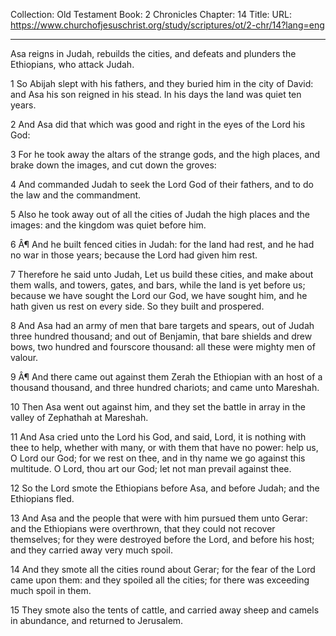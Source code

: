 Collection: Old Testament
Book: 2 Chronicles
Chapter: 14
Title: 
URL: https://www.churchofjesuschrist.org/study/scriptures/ot/2-chr/14?lang=eng

---

Asa reigns in Judah, rebuilds the cities, and defeats and plunders the Ethiopians, who attack Judah.

1 So Abijah slept with his fathers, and they buried him in the city of David: and Asa his son reigned in his stead. In his days the land was quiet ten years.

2 And Asa did that which was good and right in the eyes of the Lord his God:

3 For he took away the altars of the strange gods, and the high places, and brake down the images, and cut down the groves:

4 And commanded Judah to seek the Lord God of their fathers, and to do the law and the commandment.

5 Also he took away out of all the cities of Judah the high places and the images: and the kingdom was quiet before him.

6 Â¶ And he built fenced cities in Judah: for the land had rest, and he had no war in those years; because the Lord had given him rest.

7 Therefore he said unto Judah, Let us build these cities, and make about them walls, and towers, gates, and bars, while the land is yet before us; because we have sought the Lord our God, we have sought him, and he hath given us rest on every side. So they built and prospered.

8 And Asa had an army of men that bare targets and spears, out of Judah three hundred thousand; and out of Benjamin, that bare shields and drew bows, two hundred and fourscore thousand: all these were mighty men of valour.

9 Â¶ And there came out against them Zerah the Ethiopian with an host of a thousand thousand, and three hundred chariots; and came unto Mareshah.

10 Then Asa went out against him, and they set the battle in array in the valley of Zephathah at Mareshah.

11 And Asa cried unto the Lord his God, and said, Lord, it is nothing with thee to help, whether with many, or with them that have no power: help us, O Lord our God; for we rest on thee, and in thy name we go against this multitude. O Lord, thou art our God; let not man prevail against thee.

12 So the Lord smote the Ethiopians before Asa, and before Judah; and the Ethiopians fled.

13 And Asa and the people that were with him pursued them unto Gerar: and the Ethiopians were overthrown, that they could not recover themselves; for they were destroyed before the Lord, and before his host; and they carried away very much spoil.

14 And they smote all the cities round about Gerar; for the fear of the Lord came upon them: and they spoiled all the cities; for there was exceeding much spoil in them.

15 They smote also the tents of cattle, and carried away sheep and camels in abundance, and returned to Jerusalem.
